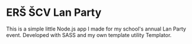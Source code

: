 # ERŠ ŠCV Lan Party
 
This is a simple little Node.js app I made for my school's annual Lan Party event.
Developed with SASS and my own template utility Templator.

